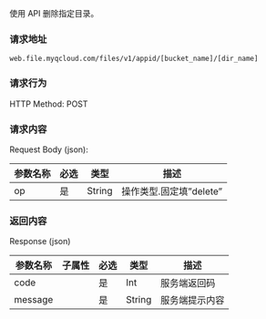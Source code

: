 使用 API 删除指定目录。



### 请求地址

`web.file.myqcloud.com/files/v1/appid/[bucket_name]/[dir_name]`



### 请求行为

HTTP Method: POST



### 请求内容

Request Body (json):

| **参数名称** | **必选** | **类型** | **描述**           |
| -------- | ------ | ------ | ---------------- |
| op       | 是      | String | 操作类型.固定填”delete” |



### 返回内容

Response (json)

| **参数名称** | **子属性** | **必选** | **类型** | **描述**  |
| -------- | ------- | ------ | ------ | ------- |
| code     |         | 是      | Int    | 服务端返回码  |
| message  |         | 是      | String | 服务端提示内容 |
